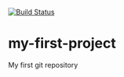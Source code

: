 [![Build Status](https://travis-ci.org/carnegiejunior/my-first-project.svg?branch=master)](https://travis-ci.org/carnegiejunior/my-first-project)
# my-first-project
My first git repository
